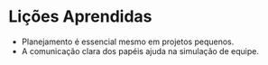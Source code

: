 # Lições Aprendidas

- Planejamento é essencial mesmo em projetos pequenos.
- A comunicação clara dos papéis ajuda na simulação de equipe.

